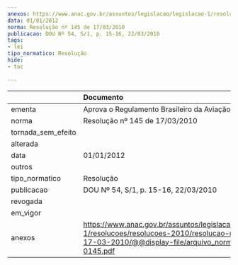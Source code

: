 ```yaml
---
anexos: https://www.anac.gov.br/assuntos/legislacao/legislacao-1/resolucoes/resolucoes-2010/resolucao-no-145-de-17-03-2010/@@display-file/arquivo_norma/A2010-0145.pdf
data: 01/01/2012
norma: Resolução nº 145 de 17/03/2010
publicacao: DOU Nº 54, S/1, p. 15-16, 22/03/2010
tags:
- lei
tipo_normatico: Resolução
hide: 
- toc 
 
---
```


|                    | Documento                                                                                                                                                      |
|:-------------------|:---------------------------------------------------------------------------------------------------------------------------------------------------------------|
| ementa             | Aprova o Regulamento Brasileiro da Aviação Civil Nº 45.                                                                                                        |
| norma              | Resolução nº 145 de 17/03/2010                                                                                                                                 |
| tornada_sem_efeito |                                                                                                                                                                |
| alterada           |                                                                                                                                                                |
| data               | 01/01/2012                                                                                                                                                     |
| outros             |                                                                                                                                                                |
| tipo_normatico     | Resolução                                                                                                                                                      |
| publicacao         | DOU Nº 54, S/1, p. 15-16, 22/03/2010                                                                                                                           |
| revogada           |                                                                                                                                                                |
| em_vigor           |                                                                                                                                                                |
| anexos             | https://www.anac.gov.br/assuntos/legislacao/legislacao-1/resolucoes/resolucoes-2010/resolucao-no-145-de-17-03-2010/@@display-file/arquivo_norma/A2010-0145.pdf |